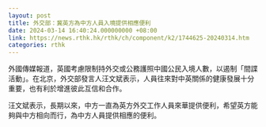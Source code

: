 ```yaml
---
layout: post
title: 外交部：冀英方為中方人員入境提供相應便利
date: 2024-03-14 16:40:24.000000000 +08:00
link: https://news.rthk.hk/rthk/ch/component/k2/1744625-20240314.htm
categories: rthk
---
```


外國傳媒報道，英國考慮限制持外交或公務護照中國公民入境人數，以遏制「間諜活動」。在北京，外交部發言人汪文斌表示，人員往來對中英關係的健康發展十分重要，也有利於增進彼此互信和合作。

汪文斌表示，長期以來，中方一直為英方外交工作人員來華提供便利，希望英方能夠與中方相向而行，為中方人員提供相應的便利。
